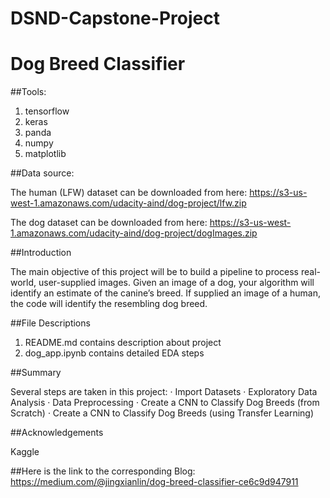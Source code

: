 # DSND-Capstone-Project
# Dog Breed Classifier
##Tools:
1. tensorflow
2. keras
2. panda
3. numpy
4. matplotlib

##Data source:

The human (LFW) dataset can be downloaded from here: https://s3-us-west-1.amazonaws.com/udacity-aind/dog-project/lfw.zip

The dog dataset can be downloaded from here: https://s3-us-west-1.amazonaws.com/udacity-aind/dog-project/dogImages.zip

##Introduction

The main objective of this project will be to build a pipeline to process real-world, user-supplied images. Given an image of a dog, your algorithm will identify an estimate of the canine’s breed. If supplied an image of a human, the code will identify the resembling dog breed.

##File Descriptions

1. README.md contains description about project
2. dog_app.ipynb contains detailed EDA steps

##Summary

Several steps are taken in this project:
· Import Datasets
· Exploratory Data Analysis
· Data Preprocessing
· Create a CNN to Classify Dog Breeds (from Scratch)
· Create a CNN to Classify Dog Breeds (using Transfer Learning)

##Acknowledgements

Kaggle

##Here is the link to the corresponding Blog: https://medium.com/@jingxianlin/dog-breed-classifier-ce6c9d947911
